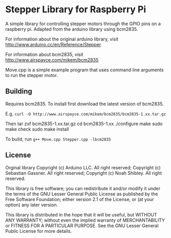Stepper Library for Raspberry Pi
================================

A simple library for controlling stepper motors through the GPIO pins on a raspberry pi.
Adapted from the arduino library using bcm2835.

For information about the original arduino library, visit
http://www.arduino.cc/en/Reference/Stepper

For information about bcm2835, visit
http://www.airspayce.com/mikem/bcm2835

Move.cpp is a simple example program that uses command line arguments to run the stepper motor.

Building
--------

Requires bcm2835. To install first download the latest version of bcm2835.

E.g. `curl -O http://www.airspayce.com/mikem/bcm2835/bcm2835-1.xx.tar.gz`

Then
	tar zxf bcm2835-1.xx.tar.gz
	cd bcm2835-1.xx
	./configure
	make
	sudo make check
	sudo make install

To build, run `g++ Move.cpp Stepper.cpp -lbcm2835`

License
-------

Orginal library
Copyright (c) Arduino LLC. All right reserved;
Copyright (c) Sebastian Gassner. All right reserved;
Copyright (c) Noah Shibley. All right reserved.

This library is free software; you can redistribute it and/or
modify it under the terms of the GNU Lesser General Public
License as published by the Free Software Foundation; either
version 2.1 of the License, or (at your option) any later version.

This library is distributed in the hope that it will be useful,
but WITHOUT ANY WARRANTY; without even the implied warranty of
MERCHANTABILITY or FITNESS FOR A PARTICULAR PURPOSE. See the GNU
Lesser General Public License for more details.
